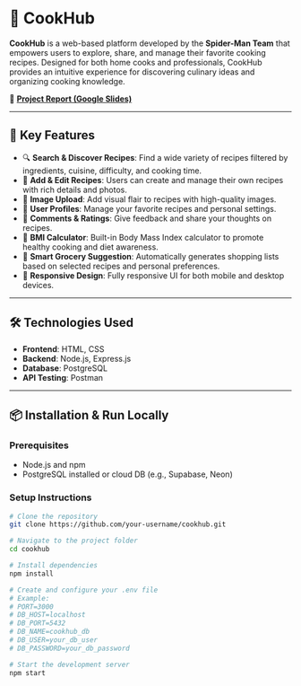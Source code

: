 # 🍳 CookHub

**CookHub** is a web-based platform developed by the **Spider-Man Team** that empowers users to explore, share, and manage their favorite cooking recipes. Designed for both home cooks and professionals, CookHub provides an intuitive experience for discovering culinary ideas and organizing cooking knowledge.

📄 **[Project Report (Google Slides)](https://docs.google.com/presentation/d/1TeCV8ZFBtODXZ1c4YcaYEmWwS8mRaGU7/edit?usp=sharing&ouid=102086640970900094653&rtpof=true&sd=true)**

---

## 🚀 Key Features

- 🔍 **Search & Discover Recipes**: Find a wide variety of recipes filtered by ingredients, cuisine, difficulty, and cooking time.
- 📝 **Add & Edit Recipes**: Users can create and manage their own recipes with rich details and photos.
- 📸 **Image Upload**: Add visual flair to recipes with high-quality images.
- 👤 **User Profiles**: Manage your favorite recipes and personal settings.
- 💬 **Comments & Ratings**: Give feedback and share your thoughts on recipes.
- 🧮 **BMI Calculator**: Built-in Body Mass Index calculator to promote healthy cooking and diet awareness.
- 🛒 **Smart Grocery Suggestion**: Automatically generates shopping lists based on selected recipes and personal preferences.
- 📱 **Responsive Design**: Fully responsive UI for both mobile and desktop devices.

---

## 🛠️ Technologies Used

- **Frontend**: HTML, CSS 
- **Backend**: Node.js, Express.js
- **Database**: PostgreSQL
- **API Testing**: Postman

---

## 📦 Installation & Run Locally

### Prerequisites

- Node.js and npm
- PostgreSQL installed or cloud DB (e.g., Supabase, Neon)

### Setup Instructions

```bash
# Clone the repository
git clone https://github.com/your-username/cookhub.git

# Navigate to the project folder
cd cookhub

# Install dependencies
npm install

# Create and configure your .env file
# Example:
# PORT=3000
# DB_HOST=localhost
# DB_PORT=5432
# DB_NAME=cookhub_db
# DB_USER=your_db_user
# DB_PASSWORD=your_db_password

# Start the development server
npm start
